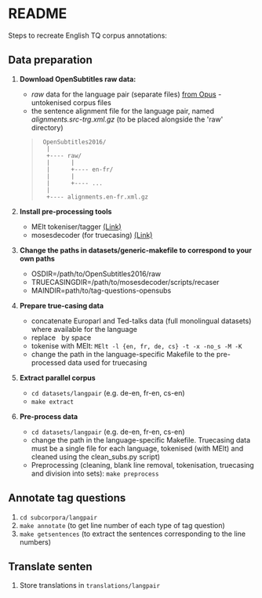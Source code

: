 # README #


Steps to recreate English TQ corpus annotations:

## Data preparation ##
1. **Download OpenSubtitles raw data:**
    * *raw* data for the language pair (separate files) [from Opus](http://opus.lingfil.uu.se/OpenSubtitles2016.php) - untokenised corpus files
    * the sentence alignment file for the language pair, named *alignments.src-trg.xml.gz* (to be placed alongside the 'raw' directory)
    
    >      OpenSubtitles2016/
    >       |
    >       +---- raw/
    >       |      |
    >       |      +---- en-fr/
    >       |      |
    >       |      +---- ...
    >       |
    >       +---- alignments.en-fr.xml.gz

2. **Install pre-processing tools**
    * MElt tokeniser/tagger [(Link)](https://gforge.inria.fr/frs/download.php/file/36209/melt-2.0b12.tar.gz)
    * mosesdecoder (for truecasing) [(Link)](https://github.com/moses-smt/mosesdecoder)

3. **Change the paths in datasets/generic-makefile to correspond to your own paths**
    * OSDIR=/path/to/OpenSubtitles2016/raw
    * TRUECASINGDIR=/path/to/mosesdecoder/scripts/recaser
    * MAINDIR=path/to/tag-questions-opensubs

4. **Prepare true-casing data**
    * concatenate Europarl and Ted-talks data (full monolingual datasets) where available for the language
    * replace &#160; by space
    * tokenise with MElt: `MElt -l {en, fr, de, cs} -t -x -no_s -M -K`
    * change the path in the language-specific Makefile to the pre-processed data used for truecasing

4. **Extract parallel corpus**
    * ```cd datasets/langpair``` (e.g. de-en, fr-en, cs-en)    
    * `make extract`

5. **Pre-process data**
    * ```cd datasets/langpair``` (e.g. de-en, fr-en, cs-en)
    * change the path in the language-specific Makefile. Truecasing data must be a single file for each language, tokenised (with MElt) and cleaned using the clean_subs.py script)
    * Preprocessing (cleaning, blank line removal, tokenisation, truecasing and division into sets): ```make preprocess```



## Annotate tag questions ##
1. `cd subcorpora/langpair`
2. `make annotate` (to get line number of each type of tag question)
3. `make getsentences` (to extract the sentences corresponding to the line numbers)

## Translate senten
1. Store translations in ```translations/langpair```

